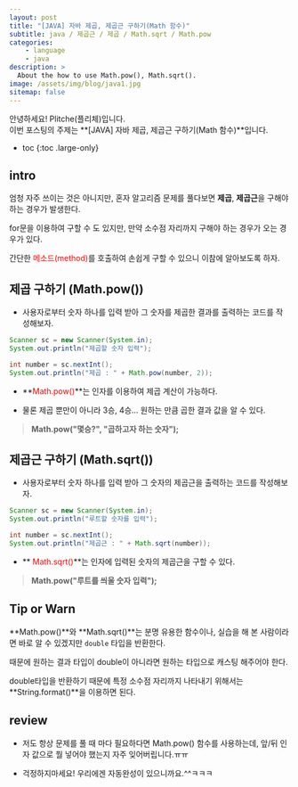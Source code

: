 ```yaml
---
layout: post
title: "[JAVA] 자바 제곱, 제곱근 구하기(Math 함수)"
subtitle: java / 제곱근 / 제곱 / Math.sqrt / Math.pow
categories:
    - language
    - java
description: >
  About the how to use Math.pow(), Math.sqrt().
image: /assets/img/blog/java1.jpg
sitemap: false
---
```


안녕하세요! Plitche(플리체)입니다.  
이번 포스팅의 주제는 **[JAVA] 자바 제곱, 제곱근 구하기(Math 함수)**입니다.

* toc
{:toc .large-only}

## intro
엄청 자주 쓰이는 것은 아니지만, 혼자 알고리즘 문제를 풀다보면 **제곱**, **제곱근**을 구해야 하는 경우가 발생한다.  

for문을 이용하여 구할 수 도 있지만, 만약 소수점 자리까지 구해야 하는 경우가 오는 경우가 있다.  

간단한 <font color="red">메소드(method)</font>를 호출하여 손쉽게 구할 수 있으니 이참에 알아보도록 하자.  

## 제곱 구하기 (Math.pow())
* 사용자로부터 숫자 하나를 입력 받아 그 숫자를 제곱한 결과를 출력하는 코드를 작성해보자.  

```java
Scanner sc = new Scanner(System.in);
System.out.println("제곱할 숫자 입력");

int number = sc.nextInt();
System.out.println("제곱 : " + Math.pow(number, 2));
```  

* **<font color="red">Math.pow()</font>**는 인자를 이용하여 제곱 계산이 가능하다.  

* 물론 제곱 뿐만이 아니라 3승, 4승... 원하는 만큼 곱한 결과 값을 알 수 있다.

> **Math.pow("몇승?", "곱하고자 하는 숫자");**

## 제곱근 구하기 (Math.sqrt())
* 사용자로부터 숫자 하나를 입력 받아 그 숫자의 제곱근을 출력하는 코드를 작성해보자.  

```java
Scanner sc = new Scanner(System.in);
System.out.println("루트할 숫자를 입력");

int number = sc.nextInt();
System.out.println("제곱근 : " + Math.sqrt(number));
```  

* **<font color="red"> Math.sqrt()</font>**는 인자에 입력된 숫자의 제곱근을 구할 수 있다.

> **Math.pow("루트를 씌울 숫자 입력");**

## Tip or Warn
**Math.pow()**와 **Math.sqrt()**는 분명 유용한 함수이나, 실습을 해 본 사람이라면 바로 알 수 있겠지만 `double` 타입을 반환한다.  

때문에 원하는 결과 타입이 double이 아니라면 원하는 타입으로 캐스팅 해주어야 한다.  

double타입을 반환하기 때문에 특정 소수점 자리까지 나타내기 위해서는 **String.format()**을 이용하면 된다.

## review
* 저도 항상 문제를 풀 때 마다 필요하다면 Math.pow() 함수를 사용하는데, 앞/뒤 인자 값으로 뭘 넣어야 했는지 자주 잊어버립니다.ㅠㅠ  

* 걱정하지마세요! 우리에겐 자동완성이 있으니까요.^^ㅋㅋㅋ  